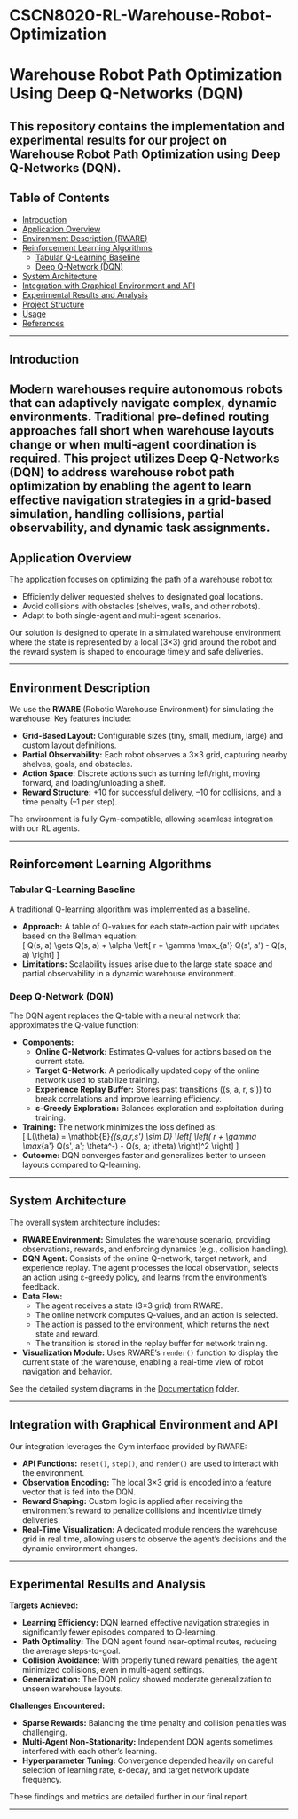 # CSCN8020-RL-Warehouse-Robot-Optimization
# Warehouse Robot Path Optimization Using Deep Q-Networks (DQN)

This repository contains the implementation and experimental results for our project on Warehouse Robot Path Optimization using Deep Q-Networks (DQN). 
---

## Table of Contents

- [Introduction](#introduction)
- [Application Overview](#application-overview)
- [Environment Description (RWARE)](#environment-description)
- [Reinforcement Learning Algorithms](#reinforcement-learning-algorithms)
  - [Tabular Q-Learning Baseline](#tabular-q-learning-baseline)
  - [Deep Q-Network (DQN)](#deep-q-network-dqn)
- [System Architecture](#system-architecture)
- [Integration with Graphical Environment and API](#integration-with-graphical-environment-and-api)
- [Experimental Results and Analysis](#experimental-results-and-analysis)
- [Project Structure](#project-structure)
- [Usage](#usage)
- [References](#references)

---

## Introduction

Modern warehouses require autonomous robots that can adaptively navigate complex, dynamic environments. Traditional pre-defined routing approaches fall short when warehouse layouts change or when multi-agent coordination is required. This project utilizes Deep Q-Networks (DQN) to address warehouse robot path optimization by enabling the agent to **learn** effective navigation strategies in a grid-based simulation, handling collisions, partial observability, and dynamic task assignments.
---

## Application Overview

The application focuses on optimizing the path of a warehouse robot to:
- Efficiently deliver requested shelves to designated goal locations.
- Avoid collisions with obstacles (shelves, walls, and other robots).
- Adapt to both single-agent and multi-agent scenarios.

Our solution is designed to operate in a simulated warehouse environment where the state is represented by a local (3×3) grid around the robot and the reward system is shaped to encourage timely and safe deliveries.

---

## Environment Description

We use the **RWARE** (Robotic Warehouse Environment) for simulating the warehouse. Key features include:
- **Grid-Based Layout:** Configurable sizes (tiny, small, medium, large) and custom layout definitions.
- **Partial Observability:** Each robot observes a 3×3 grid, capturing nearby shelves, goals, and obstacles.
- **Action Space:** Discrete actions such as turning left/right, moving forward, and loading/unloading a shelf.
- **Reward Structure:** +10 for successful delivery, –10 for collisions, and a time penalty (–1 per step).

The environment is fully Gym-compatible, allowing seamless integration with our RL agents.

---

## Reinforcement Learning Algorithms

### Tabular Q-Learning Baseline

A traditional Q-learning algorithm was implemented as a baseline.  
- **Approach:** A table of Q-values for each state-action pair with updates based on the Bellman equation:  
  \[
  Q(s, a) \gets Q(s, a) + \alpha \left[ r + \gamma \max_{a'} Q(s', a') - Q(s, a) \right]
  \]
- **Limitations:** Scalability issues arise due to the large state space and partial observability in a dynamic warehouse environment.

### Deep Q-Network (DQN)

The DQN agent replaces the Q-table with a neural network that approximates the Q-value function:
- **Components:**
  - **Online Q-Network:** Estimates Q-values for actions based on the current state.
  - **Target Q-Network:** A periodically updated copy of the online network used to stabilize training.
  - **Experience Replay Buffer:** Stores past transitions \((s, a, r, s')\) to break correlations and improve learning efficiency.
  - **ε-Greedy Exploration:** Balances exploration and exploitation during training.
- **Training:** The network minimizes the loss defined as:  
  \[
  L(\theta) = \mathbb{E}_{(s,a,r,s') \sim D} \left[ \left( r + \gamma \max_{a'} Q(s', a'; \theta^-) - Q(s, a; \theta) \right)^2 \right]
  \]
- **Outcome:** DQN converges faster and generalizes better to unseen layouts compared to Q-learning.

---

## System Architecture

The overall system architecture includes:
- **RWARE Environment:** Simulates the warehouse scenario, providing observations, rewards, and enforcing dynamics (e.g., collision handling).
- **DQN Agent:** Consists of the online Q-network, target network, and experience replay. The agent processes the local observation, selects an action using ε-greedy policy, and learns from the environment’s feedback.
- **Data Flow:**
  - The agent receives a state (3×3 grid) from RWARE.
  - The online network computes Q-values, and an action is selected.
  - The action is passed to the environment, which returns the next state and reward.
  - The transition is stored in the replay buffer for network training.
- **Visualization Module:** Uses RWARE’s `render()` function to display the current state of the warehouse, enabling a real-time view of robot navigation and behavior.

See the detailed system diagrams in the [Documentation](docs/) folder.

---

## Integration with Graphical Environment and API

Our integration leverages the Gym interface provided by RWARE:
- **API Functions:** `reset()`, `step()`, and `render()` are used to interact with the environment.
- **Observation Encoding:** The local 3×3 grid is encoded into a feature vector that is fed into the DQN.
- **Reward Shaping:** Custom logic is applied after receiving the environment’s reward to penalize collisions and incentivize timely deliveries.
- **Real-Time Visualization:** A dedicated module renders the warehouse grid in real time, allowing users to observe the agent’s decisions and the dynamic environment changes.

---

## Experimental Results and Analysis

**Targets Achieved:**
- **Learning Efficiency:** DQN learned effective navigation strategies in significantly fewer episodes compared to Q-learning.
- **Path Optimality:** The DQN agent found near-optimal routes, reducing the average steps-to-goal.
- **Collision Avoidance:** With properly tuned reward penalties, the agent minimized collisions, even in multi-agent settings.
- **Generalization:** The DQN policy showed moderate generalization to unseen warehouse layouts.

**Challenges Encountered:**
- **Sparse Rewards:** Balancing the time penalty and collision penalties was challenging.
- **Multi-Agent Non-Stationarity:** Independent DQN agents sometimes interfered with each other’s learning.
- **Hyperparameter Tuning:** Convergence depended heavily on careful selection of learning rate, ε-decay, and target network update frequency.

These findings and metrics are detailed further in our final report.

---

